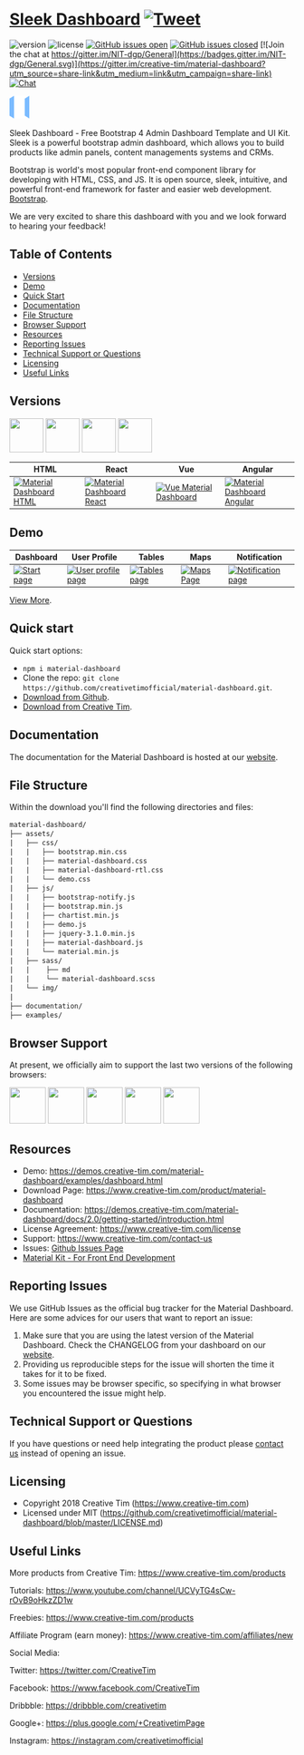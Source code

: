 # [Sleek Dashboard](http://themes.iamabdus.com/sleek/1.0/index.html) [![Tweet](https://img.shields.io/twitter/url/http/shields.io.svg?style=social&logo=twitter)](https://twitter.com/home?status=Material%20Dashboard,%20a%20free%20Material%20Bootstrap%204%20Admin%20Template%20%E2%9D%A4%EF%B8%8F%20https%3A//bit.ly/2Lyat1Y%20%23bootstrap%20%23material%20%23design%20%23developers%20%23freebie%20%20via%20%40CreativeTim)



![version](https://img.shields.io/badge/version-2.1.0-blue.svg) ![license](https://img.shields.io/badge/license-MIT-blue.svg) [![GitHub issues open](https://img.shields.io/github/issues/creativetimofficial/material-dashboard.svg?maxAge=2592000)]() [![GitHub issues closed](https://img.shields.io/github/issues-closed-raw/creativetimofficial/material-dashboard.svg?maxAge=2592000)]() [![Join the chat at https://gitter.im/NIT-dgp/General](https://badges.gitter.im/NIT-dgp/General.svg)](https://gitter.im/creative-tim/material-dashboard?utm_source=share-link&utm_medium=link&utm_campaign=share-link) [![Chat](https://img.shields.io/badge/chat-on%20discord-7289da.svg)](https://discord.gg/E4aHAQy)

![Product Gif](src/assets/img/sleek-icon.png)

Sleek Dashboard - Free Bootstrap 4 Admin Dashboard Template and UI Kit. Sleek is a powerful bootstrap admin dashboard, which allows you to build products like admin panels, content managements systems and CRMs.

Bootstrap is world's most popular front-end component library for developing with HTML, CSS, and JS. It is open source, sleek, intuitive, and powerful front-end framework for faster and easier web development. [Bootstrap](https://getbootstrap.com/).


We are very excited to share this dashboard with you and we look forward to hearing your feedback!


## Table of Contents

* [Versions](#versions)
* [Demo](#demo)
* [Quick Start](#quick-start)
* [Documentation](#documentation)
* [File Structure](#file-structure)
* [Browser Support](#browser-support)
* [Resources](#resources)
* [Reporting Issues](#reporting-issues)
* [Technical Support or Questions](#technical-support-or-questions)
* [Licensing](#licensing)
* [Useful Links](#useful-links)


## Versions

[<img src="assets/github/html.png" width="60" height="60" />](https://www.creative-tim.com/product/material-dashboard)
[<img src="assets/github/react.svg" width="60" height="60" />](https://www.creative-tim.com/product/material-dashboard-react)
[<img src="assets/github/vuejs.png" width="60" height="60" />](https://www.creative-tim.com/product/vue-material-dashboard)
[<img src="assets/github/angular.png" width="60" height="60" />](https://www.creative-tim.com/product/material-dashboard-angular2)


| HTML | React | Vue | Angular |
| --- | --- | --- | --- |
| [![Material Dashboard HTML](assets/github/opt_md_thumbnail.jpg)](https://www.creative-tim.com/product/material-dashboard) | [![Material Dashboard React](assets/github/opt_mdr_thumbnail.jpg)](https://www.creative-tim.com/product/material-dashboard-react) | [![Vue Material Dashboard ](assets/github/opt_md_vue_thumbnail.jpg)](https://www.creative-tim.com/product/vue-material-dashboard) | [![Material Dashboard Angular](assets/github/opt_md_angular_thumbnail.jpg)](https://www.creative-tim.com/product/material-dashboard-angular2)

## Demo

| Dashboard | User Profile | Tables | Maps | Notification |
| --- | --- | --- | --- | --- |
| [![Start page](assets/github/dashboard.png)](https://demos.creative-tim.com/material-dashboard/examples/dashboard.html) | [![User profile page](assets/github/user_profile.png)](https://demos.creative-tim.com/material-dashboard/examples/user.html) | [![Tables page ](assets/github/tables.png)](https://demos.creative-tim.com/material-dashboard/examples/tables.html) | [![Maps Page](assets/github/maps.png)](https://demos.creative-tim.com/material-dashboard/examples/map.html) | [![Notification page](assets/github/notification.png)](https://demos.creative-tim.com/material-dashboard/examples/notifications.html)

[View More](https://demos.creative-tim.com/material-dashboard/examples/dashboard.html).


## Quick start

Quick start options:

- `npm i material-dashboard`
- Clone the repo: `git clone https://github.com/creativetimofficial/material-dashboard.git`.
- [Download from Github](https://github.com/creativetimofficial/material-dashboard/archive/master.zip).
- [Download from Creative Tim](https://www.creative-tim.com/product/material-dashboard).


## Documentation
The documentation for the Material Dashboard is hosted at our [website](https://demos.creative-tim.com/material-dashboard/docs/2.0/getting-started/introduction.html).


## File Structure

Within the download you'll find the following directories and files:

```
material-dashboard/
├── assets/
|   ├── css/
|   |   ├── bootstrap.min.css
|   |   ├── material-dashboard.css
|   |   ├── material-dashboard-rtl.css
|   |   └── demo.css
|   ├── js/
|   |   ├── bootstrap-notify.js
|   |   ├── bootstrap.min.js
|   |   ├── chartist.min.js
|   |   ├── demo.js
|   |   ├── jquery-3.1.0.min.js
|   |   ├── material-dashboard.js
|   |   └── material.min.js
|   ├── sass/
|   |    ├── md
|   |    └── material-dashboard.scss
|   └── img/
|
├── documentation/
├── examples/

```

## Browser Support

At present, we officially aim to support the last two versions of the following browsers:

<img src="assets/github/chrome.png" width="64" height="64"> <img src="assets/github/firefox.png" width="64" height="64"> <img src="assets/github/edge.png" width="64" height="64"> <img src="assets/github/safari.png" width="64" height="64"> <img src="assets/github/opera.png" width="64" height="64">


## Resources
- Demo: https://demos.creative-tim.com/material-dashboard/examples/dashboard.html
- Download Page: https://www.creative-tim.com/product/material-dashboard
- Documentation: https://demos.creative-tim.com/material-dashboard/docs/2.0/getting-started/introduction.html
- License Agreement: https://www.creative-tim.com/license
- Support: https://www.creative-tim.com/contact-us
- Issues: [Github Issues Page](https://github.com/creativetimofficial/material-dashboard/issues)
- [Material Kit - For Front End Development](https://www.creative-tim.com/product/material-kit?ref=github-md-free)

## Reporting Issues
We use GitHub Issues as the official bug tracker for the Material Dashboard. Here are some advices for our users that want to report an issue:

1. Make sure that you are using the latest version of the Material Dashboard. Check the CHANGELOG from your dashboard on our [website](https://www.creative-tim.com/).
2. Providing us reproducible steps for the issue will shorten the time it takes for it to be fixed.
3. Some issues may be browser specific, so specifying in what browser you encountered the issue might help.

## Technical Support or Questions

If you have questions or need help integrating the product please [contact us](https://www.creative-tim.com/contact-us) instead of opening an issue.

## Licensing

- Copyright 2018 Creative Tim (https://www.creative-tim.com)
- Licensed under MIT (https://github.com/creativetimofficial/material-dashboard/blob/master/LICENSE.md)

## Useful Links

More products from Creative Tim: <https://www.creative-tim.com/products>

Tutorials: <https://www.youtube.com/channel/UCVyTG4sCw-rOvB9oHkzZD1w>

Freebies: <https://www.creative-tim.com/products>

Affiliate Program (earn money): <https://www.creative-tim.com/affiliates/new>

Social Media:

Twitter: <https://twitter.com/CreativeTim>

Facebook: <https://www.facebook.com/CreativeTim>

Dribbble: <https://dribbble.com/creativetim>

Google+: <https://plus.google.com/+CreativetimPage>

Instagram: <https://instagram.com/creativetimofficial>